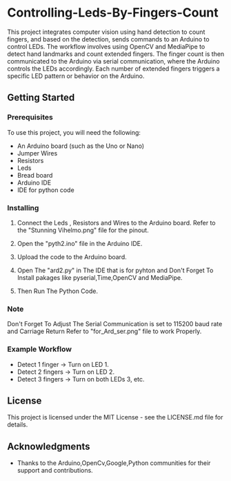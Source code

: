 # Controlling-Leds-By-Fingers-Count
This project integrates computer vision using hand detection to count fingers, and based on the detection, sends commands to an Arduino to control LEDs. The workflow involves using OpenCV and MediaPipe to detect hand landmarks and count extended fingers. The finger count is then communicated to the Arduino via serial communication, where the Arduino controls the LEDs accordingly. Each number of extended fingers triggers a specific LED pattern or behavior on the Arduino.
## Getting Started

### Prerequisites 
To use this project, you will need the following:


  - An Arduino board (such as the Uno or Nano)
  - Jumper Wires
  - Resistors
  - Leds
  - Bread board 
  - Arduino IDE 
  - IDE for python code
### Installing

1. Connect the Leds , Resistors  and Wires  to the Arduino board. Refer to the   "Stunning Vihelmo.png" file for the pinout.

2. Open the "pyth2.ino" file in the Arduino IDE.

3. Upload the code to the Arduino board.

4. Open The "ard2.py" in The  IDE that is for pyhton and Don't Forget To Install pakages like pyserial,Time,OpenCV and MediaPipe.

5. Then Run The Python Code.

### Note
Don't Forget To Adjust The  Serial  Communication is set to 115200 baud rate and  Carriage Return Refer to  "for_Ard_ser.png" file to work Properly. 

### Example Workflow 

- Detect 1 finger → Turn on LED 1.
- Detect 2 fingers → Turn on LED 2.
- Detect 3 fingers → Turn on both LEDs 3, etc.

## License

This project is licensed under the MIT License - see the LICENSE.md file for details.

## Acknowledgments
- Thanks to the Arduino,OpenCv,Google,Python communities for their support and contributions.
